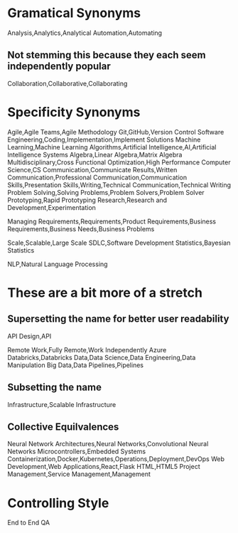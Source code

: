 # Gramatical Synonyms
Analysis,Analytics,Analytical
Automation,Automating

## Not stemming this because they each seem independently popular
Collaboration,Collaborative,Collaborating

# Specificity Synonyms
Agile,Agile Teams,Agile Methodology
Git,GitHub,Version Control
Software Engineering,Coding,Implementation,Implement Solutions
Machine Learning,Machine Learning Algorithms,Artificial Intelligence,AI,Artificial Intelligence Systems
Algebra,Linear Algebra,Matrix Algebra
Multidisciplinary,Cross Functional
Optimization,High Performance
Computer Science,CS
Communication,Communicate Results,Written Communication,Professional Communication,Communication Skills,Presentation Skills,Writing,Technical Communication,Technical Writing
Problem Solving,Solving Problems,Problem Solvers,Problem Solver
Prototyping,Rapid Prototyping
Research,Research and Development,Experimentation

Managing Requirements,Requirements,Product Requirements,Business Requirements,Business Needs,Business Problems

Scale,Scalable,Large Scale
SDLC,Software Development
Statistics,Bayesian Statistics

NLP,Natural Language Processing

# These are a bit more of a stretch
## Supersetting the name for better user readability
API Design,API

Remote Work,Fully Remote,Work Independently
Azure Databricks,Databricks
Data,Data Science,Data Engineering,Data Manipulation
Big Data,Data Pipelines,Pipelines

## Subsetting the name
Infrastructure,Scalable Infrastructure

## Collective Equilvalences
Neural Network Architectures,Neural Networks,Convolutional Neural Networks
Microcontrollers,Embedded Systems
Containerization,Docker,Kubernetes,Operations,Deployment,DevOps
Web Development,Web Applications,React,Flask
HTML,HTML5
Project Management,Service Management,Management

# Controlling Style
End to End
QA